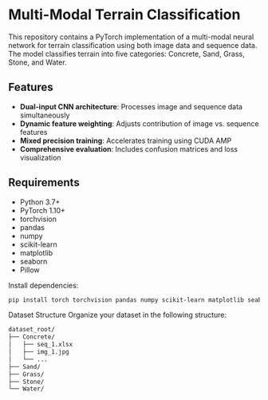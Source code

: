 # Multi-Modal Terrain Classification

This repository contains a PyTorch implementation of a multi-modal neural network for terrain classification using both image data and sequence data. The model classifies terrain into five categories: Concrete, Sand, Grass, Stone, and Water.

## Features
- **Dual-input CNN architecture**: Processes image and sequence data simultaneously
- **Dynamic feature weighting**: Adjusts contribution of image vs. sequence features
- **Mixed precision training**: Accelerates training using CUDA AMP
- **Comprehensive evaluation**: Includes confusion matrices and loss visualization

## Requirements
- Python 3.7+
- PyTorch 1.10+
- torchvision
- pandas
- numpy
- scikit-learn
- matplotlib
- seaborn
- Pillow

Install dependencies:
```bash
pip install torch torchvision pandas numpy scikit-learn matplotlib seaborn pillow
```

Dataset Structure
Organize your dataset in the following structure:

```bash
dataset_root/
├── Concrete/
│   ├── seq_1.xlsx
│   ├── img_1.jpg
│   └── ...
├── Sand/
├── Grass/
├── Stone/
└── Water/
```


